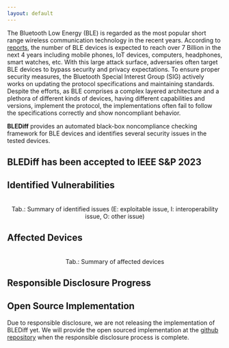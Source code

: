 ```yaml
---
layout: default
---
```


The Bluetooth Low Energy (BLE) is regarded as the most popular short range wireless communication technology in the recent years. According to [reports](https://www.bluetooth.com/2022-market-update/), the number of BLE devices is expected to reach over 7 Billion in the next 4 years including mobile phones, IoT devices, computers, headphones, smart watches, etc. With this large attack surface, adversaries often target BLE devices to bypass security and privacy expectations. To ensure proper security measures, the Bluetooth Special Interest Group (SIG) actively works on updating the protocol specifications and maintaining standards. Despite the efforts, as BLE comprises a complex layered architecture and a plethora of different kinds of devices, having different capabilities and versions, implement the protocol, the implementations often fail to follow the specifications correctly and show noncompliant behavior.  

**BLEDiff** provides an automated black-box noncompliance checking framework for BLE devices and identifies several security issues in the tested devices.

## BLEDiff has been accepted to IEEE S&P 2023  

## Identified Vulnerabilities


<div align="center" data-include="assets/tables/identified-vulnerabilities.html">
    

<br> Tab.: Summary of identified issues (E: exploitable issue, I: interoperability issue, O: other issue)
</div>


<div align="center" data-include="assets/text/vulnerabilities.html"> </div>





<h2> Affected Devices  </h2>

<div align="center" data-include="assets/tables/affected-devices.html">
<br> Tab.: Summary of affected devices
</div>


<h2> Responsible Disclosure Progress </h2>


<div align="center" data-include="assets/tables/responsible-disclosure.html"></div>

<h2> Open Source Implementation </h2>

Due to responsible disclosure, we are not releasing the implementation of BLEDiff yet. We will provide the open sourced implementation at the [github repository](https://github.com/BLEDiff/BLEDiff) when the responsible disclosure process is complete.
